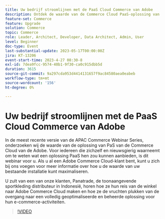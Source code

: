 ```yaml
---
title: Uw bedrijf stroomlijnen met de PaaS Cloud Commerce van Adobe
description: Ontdek de waarde van de Commerce Cloud PaaS-oplossing van de Adobe. Voor iedereen die momenteel zelfhosting en nieuwsgierig is om te weten wat een oplossing PaaS hen kon aanbieden, is dit webinar voor u.
feature-set: Commerce
feature: Upgrade
solution: Commerce
topic: Commerce
role: Leader, Architect, Developer, Data Architect, Admin, User
level: Beginner
doc-type: Event
last-substantial-update: 2023-05-17T00:00:00Z
jira: KT-13206
event-start-time: 2023-4-27 08:30-8
exl-id: 7dea9fcc-9574-40b1-9f30-ca0c915dbb5d
duration: 3615
source-git-commit: 9a297cda953d4414131657f9ac84580aea0eabeb
workflow-type: tm+mt
source-wordcount: '156'
ht-degree: 0%

---
```


# Uw bedrijf stroomlijnen met de PaaS Cloud Commerce van Adobe

In de meest recente versie van de APAC Commerce Webinar Series, onderzoeken wij de waarde van de oplossing van PaS van de Commerce Cloud van de Adobe. Voor iedereen die zichzelf en nieuwsgierig waarneemt om te weten wat een oplossing PaaS hen zou kunnen aanbieden, is dit webinar voor u. Als u al een Adobe Commerce Cloud-klant bent, kunt u zich bij ons voegen voor meer informatie over hoe u de waarde van uw bestaande installatie kunt maximaliseren.

U zult van een van onze klanten, Panatrade, de toonaangevende sportkleding distributeur in Indonesië, horen hoe ze hun reis van de winkel naar Adobe Commerce Cloud maken en hoe ze de vruchten plukken van de overgang naar een volledig geoptimaliseerde en beheerde oplossing voor hun e-commerce-activiteiten.

>[!VIDEO](https://video.tv.adobe.com/v/3419132/?learn=on)
